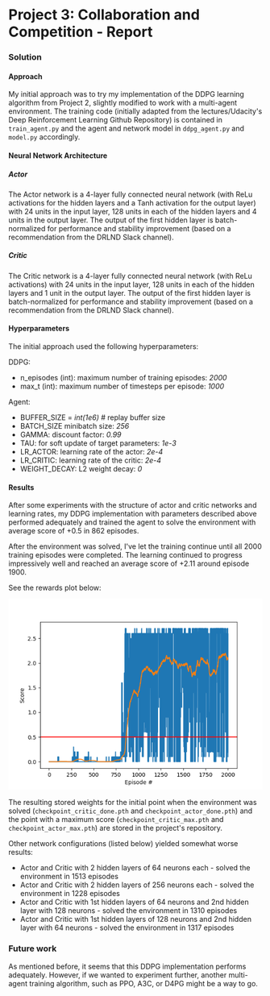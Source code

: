 [//]: # (Image References)

[image1]: ./Figure_1.png "Rewards Plot"

# Project 3: Collaboration and Competition - Report

### Solution

#### Approach

My initial approach was to try my implementation of the DDPG learning algorithm from Project 2, slightly modified to work with a multi-agent environment. The training code (initially adapted from the lectures/Udacity's Deep Reinforcement Learning Github Repository) is contained in `train_agent.py` and the agent and network model in `ddpg_agent.py` and `model.py` accordingly.

#### Neural Network Architecture

##### Actor
The Actor network is a 4-layer fully connected neural network (with ReLu activations for the hidden layers and a Tanh activation for the output layer) with 24 units in the input layer, 128 units in each of the hidden layers and 4 units in the output layer. The output of the first hidden layer is batch-normalized for performance and stability improvement (based on a recommendation from the DRLND Slack channel).

##### Critic
The Critic network is a 4-layer fully connected neural network (with ReLu activations) with 24 units in the input layer, 128 units in each of the hidden layers and 1 unit in the output layer. The output of the first hidden layer is batch-normalized for performance and stability improvement (based on a recommendation from the DRLND Slack channel).

#### Hyperparameters
The initial approach used the following hyperparameters:

DDPG:
- n_episodes (int): maximum number of training episodes: *2000*
- max_t (int): maximum number of timesteps per episode: *1000*

Agent:
- BUFFER_SIZE = *int(1e6)*  # replay buffer size
- BATCH_SIZE minibatch size: *256*
- GAMMA: discount factor: *0.99*
- TAU: for soft update of target parameters: *1e-3*
- LR_ACTOR: learning rate of the actor: *2e-4*
- LR_CRITIC: learning rate of the critic: *2e-4*
- WEIGHT_DECAY: L2 weight decay: *0*

#### Results

After some experiments with the structure of actor and critic networks and learning rates, my DDPG implementation with parameters described above performed adequately and trained the agent to solve the environment with average score of +0.5 in 862 episodes.

After the environment was solved, I've let the training continue until all 2000 training episodes were completed. The learning continued to progress impressively well and reached an average score of +2.11 around episode 1900.

See the rewards plot below:

![Rewards Plot][image1]

The resulting stored weights for the initial point when the environment was solved (`checkpoint_critic_done.pth` and `checkpoint_actor_done.pth`) and the point with a maximum score (`checkpoint_critic_max.pth` and `checkpoint_actor_max.pth`) are stored in the project's repository.

Other network configurations (listed below) yielded somewhat worse results:
- Actor and Critic with 2 hidden layers of 64 neurons each - solved the environment in 1513 episodes
- Actor and Critic with 2 hidden layers of 256 neurons each - solved the environment in 1228 episodes
- Actor and Critic with 1st hidden layers of 64 neurons and 2nd hidden layer with 128 neurons - solved the environment in 1310 episodes
- Actor and Critic with 1st hidden layers of 128 neurons and 2nd hidden layer with 64 neurons - solved the environment in 1317 episodes

### Future work
As mentioned before, it seems that this DDPG implementation performs adequately. However, if we wanted to experiment further, another multi-agent training algorithm, such as PPO, A3C, or D4PG might be a way to go.